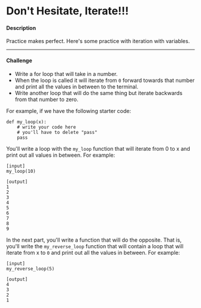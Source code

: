 # Don't Hesitate, Iterate!!!

#### Description

Practice makes perfect. Here's some practice with iteration with variables.

---

#### Challenge

* Write a for loop that will take in a number.
* When the loop is called it will iterate from `0` forward towards that number and print all the values in between to the terminal.
* Write another loop that will do the same thing but iterate backwards from that number to zero.

For example, if we have the following starter code:

```
def my_loop(x):
    # write your code here
    # you'll have to delete "pass"
    pass
```

You'll write a loop with the `my_loop` function that will iterate from 0 to x and print out all values in between. For example:
```
[input]
my_loop(10)

[output]
1
2
3
4
5
6
7
8
9
```
In the next part, you'll write a function that will do the opposite. That is, you'll write the `my_reverse_loop` function that will contain a loop that will iterate from x to `0` and print out all the values in between. For example:
```
[input]
my_reverse_loop(5)

[output]
4
3
2
1
```

